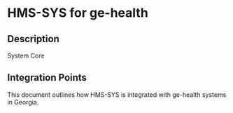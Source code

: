 # HMS-SYS for ge-health

## Description

System Core

## Integration Points

This document outlines how HMS-SYS is integrated with ge-health systems in Georgia.
